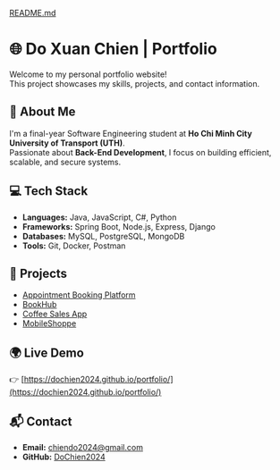 [README.md](https://github.com/user-attachments/files/22938838/README.md)
# 🌐 Do Xuan Chien | Portfolio

Welcome to my personal portfolio website!  
This project showcases my skills, projects, and contact information.

## 🧠 About Me
I'm a final-year Software Engineering student at **Ho Chi Minh City University of Transport (UTH)**.  
Passionate about **Back-End Development**, I focus on building efficient, scalable, and secure systems.

## 💻 Tech Stack
- **Languages:** Java, JavaScript, C#, Python  
- **Frameworks:** Spring Boot, Node.js, Express, Django  
- **Databases:** MySQL, PostgreSQL, MongoDB  
- **Tools:** Git, Docker, Postman  

## 🚀 Projects
- [Appointment Booking Platform](https://github.com/DoChien2024/Appointment-Booking-Platform)
- [BookHub](https://github.com/DoChien2024/BookHub)
- [Coffee Sales App](https://github.com/DoChien2024/Coffee-Safes-App)
- [MobileShoppe](https://github.com/DoChien2024/MobileShoppe)

## 🌍 Live Demo
👉 [https://dochien2024.github.io/portfolio/](https://dochien2024.github.io/portfolio/)

## 📬 Contact
- **Email:** chiendo2024@gmail.com  
- **GitHub:** [DoChien2024](https://github.com/DoChien2024)
